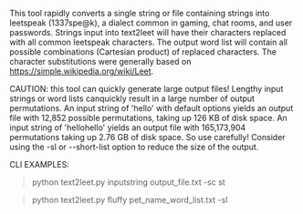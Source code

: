 This tool rapidly converts a single string or file containing strings into leetspeak (1337spe@k), a dialect common in gaming, chat rooms, and user passwords. Strings input into text2leet will have their characters replaced with all common leetspeak characters. The output word list will contain all possible combinations (Cartesian product) of replaced characters. The character substitutions were generally based on https://simple.wikipedia.org/wiki/Leet.

CAUTION: this tool can quickly generate large output files! Lengthy input strings or word lists canquickly result in a large number of output permutations. An input string of 'hello' with default options yields an output file with 12,852 possible permutations, taking up 126 KB of disk space. An input string of 'hellohello' yields an output file with 165,173,904 permutations taking up 2.76 GB of disk space. So use carefully! Consider using the -sl or --short-list option to reduce the size of the output.

CLI EXAMPLES:
> python text2leet.py inputstring output_file.txt -sc st

> python text2leet.py fluffy pet_name_word_list.txt -sl

